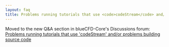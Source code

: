 ```yaml
---
layout: faq
title: Problems running tutorials that use <code>codeStream</code> and/or problems building source code
---
```


Moved to the new Q&A section in blueCFD-Core's Discussions forum:
[Problems running tutorials that use 'codeStream' and/or problems building source code](https://github.com/blueCFD/Core/discussions/207)
